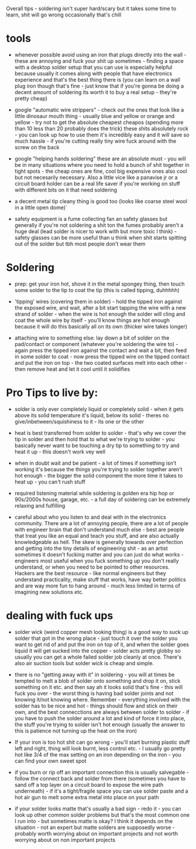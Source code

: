 Overall tips - soldering isn't super hard/scary but it takes some time to learn, shit will go wrong occasionally that's chill 

# tools 

- whenever possible avoid using an iron that plugs directly into the wall - these are annoying and fuck your shit up sometimes - finding a space with a desktop solder setup that you can use is especially helpful because usually it comes along with people that have electronics experience and that's the best thing there is (you can learn on a wall plug iron though that's fine - just know that if you're gonna be doing a decent amount of soldering its worth it to buy a real setup - they're pretty cheap)

- google "automatic wire strippers" - check out the ones that look like a little dinosaur mouth thing - usually blue and yellow or orange and yellow - try not to get the absolute cheapest cheapos (spending more than 10 less than 20 probably does the trick) these shits absolutely rock - you can look up how to use them it's incredibly easy and it will save so much hassle - if you're cutting really tiny wire fuck around with the screw on the back 

- google "helping hands soldering" these are an absolute must - you will be in many situations where you need to hold a bunch of shit together in tight spots - the cheap ones are fine, cool big expensive ones also cool but not necesarily necessary. Also a little vice like a panavise jr or a circuit board holder can be a real life saver if you're working on stuff with different bits on it that need soldering 

- a decent metal tip cleany thing is good too (looks like coarse steel wool in a little open dome)` 
- safety equipment is a fume collecting fan an safety glasses but generally if you're not soldering a shit ton the fumes probably aren't a huge deal (lead solder is nicer to work with but more toxic I think) - safety glasses can be more useful than u think when shit starts spitting out of the solder but tbh most people don't wear them 

# Soldering

- prep: get your iron hot, shove it in the metal spongey thing, then touch some solder to the tip to coat the tip (this is called tipping, duhhhhh)

- 'tipping' wires (covering them in solder) - hold the tipped iron against the exposed wire, and wait, after a bit start tapping the wire with a new strand of solder - when the wire is hot enough the solder will cling and coat the whole wire by itself - you'll know things are hot enough because it will do this basically all on its own (thicker wire takes longer)

- attaching wire to something else: lay down a bit of solder on the pad/contact or component (whatever you're soldering the wire to) - again press the tipped iron against the contact and wait a bit, then feed in some solder to coat - now press the tipped wire on the tipped contact and put the iron on top - the two coated surfaces melt into each other - then remove heat and let it cool until it solidifies

# Pro Tips to live by:

- solder is only ever completely liquid or completely solid - when it gets above its solid temperature it's liquid, below its solid - theres no give/inbetween/squishiness to it - its one or the other

- heat is best transferred from solder to solder - that's why we cover the tip in solder and then hold that to what we're trying to solder - you basically never want to be touching a dry tip to something to try and heat it up - this doesn't work vey well

- when in doubt wait and be patient - a lot of times if something isn't working it's because the things you're trying to solder together aren't hot enough - the bigger the solid component the more time it takes to heat up - you can't rush stuff

- required listening material while soldering is golden era hip hop or 90s/2000s house, garage, etc. - a full day of soldering can be extremely relaxing and fulfilling

- careful about who you listen to and deal with in the electronics community. There are a lot of annoying people, there are a lot of people with engineer brain that don't understand much else - best are people that treat you like an equal and teach you stuff, and are also actually knowledgeable as hell. The skew is generally towards over perfection and getting into the tiny details of engineering shit - as an artist sometimes it doesn't fucking matter and you can just do what works - engineers most useful when you fuck something up you don't really understand, or when you need to be pointed to other resources. Hackers are the best resource - like normal engineers but they understand practicality, make stuff that works, have way better politics and are way more fun to hang around - much less limited in terms of imagining new solutions etc. 

# dealing with fuck ups 

- solder wick (weird copper mesh looking thing) is a good way to suck up solder that got in the wrong place - just touch it over the solder you want to get rid of and put the iron on top of it, and when the solder goes liquid it will get sucked into the copper - solder acts pretty globby so usually you can get a whole failed solder job cleanly at once. There's also air suction tools but solder wick is cheap and simple. 

- there is no "getting away with it" in soldering - you will at times be tempted to melt a blob of solder onto something and drop it on, stick something on it etc. and then say ah it looks solid that's fine - this will fuck you over - the worst thing is having bad solder joints and not knowing it/not knowing where. Remember - everything involved with the solder has to be nice and hot - things should flow and stick on their own, and the best connecctions are always between solder to solder - if you have to push the solder around a lot and kind of force it into place, the stuff you're trying to solder isn't hot enough (usually the answer to this is patience not turning up the heat on the iron) 

- If your iron is too hot shit can go wrong - you'll start burning plastic stuff left and right, thing will look burnt, less control etc. - I usually go pretty hot like 3/4 of the max setting on an iron depending on the iron - you can find your own sweet spot

- if you burn or rip off an important connection this is usually salvegable - follow the connect back and solder from there (sometimes you have to sand off a top layer on a circuit board to expose the wire path underneath) - if it's a tight/fragile space you can use solder paste and a hot air gun to melt some extra metal into place on your path 

- if your solder looks matte that's usually a bad sign - redo it - you can look up other common solder problems but that's the most common one I run into - but sometimes matte is okay? I think it depends on the situation - not an expert but matte solders are supposedly worse - probably worth worrying about on important projects and not worth worrying about on non important projects
